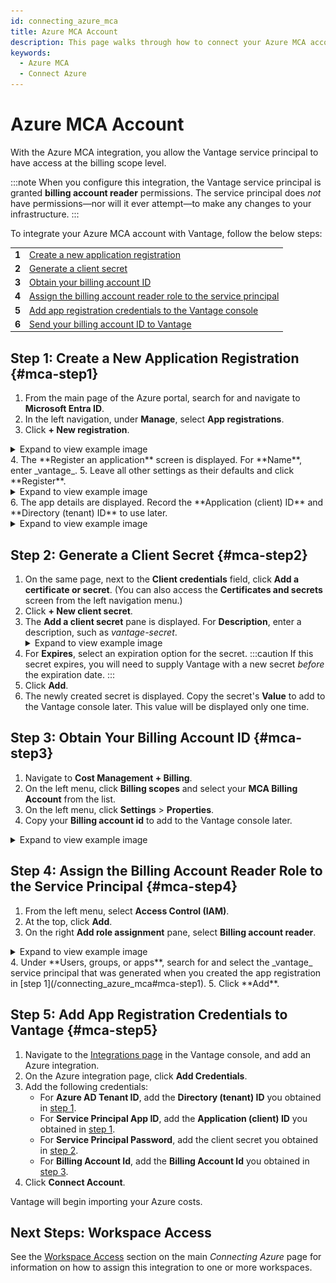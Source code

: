 ```yaml
---
id: connecting_azure_mca
title: Azure MCA Account
description: This page walks through how to connect your Azure MCA account to Vantage.
keywords:
  - Azure MCA
  - Connect Azure
---
```


# Azure MCA Account

With the Azure MCA integration, you allow the Vantage service principal to have access at the billing scope level.

:::note
When you configure this integration, the Vantage service principal is granted **billing account reader** permissions. The service principal does _not_ have permissions—nor will it ever attempt—to make any changes to your infrastructure.
:::

To integrate your Azure MCA account with Vantage, follow the below steps:

<table>
  <tr><td><b>1</b></td><td><a href="/connecting_azure_mca#mca-step1">Create a new application registration</a></td></tr>
  <tr><td><b>2</b></td><td><a href="/connecting_azure_mca#mca-step2">Generate a client secret</a></td></tr>
  <tr><td><b>3</b></td><td><a href="/connecting_azure_mca#mca-step3">Obtain your billing account ID</a></td></tr>
  <tr><td><b>4</b></td><td><a href="/connecting_azure_mca#mca-step4">Assign the billing account reader role to the service principal</a></td></tr>
  <tr><td><b>5</b></td><td><a href="/connecting_azure_mca#mca-step5">Add app registration credentials to the Vantage console</a></td></tr>
  <tr><td><b>6</b></td><td><a href="/connecting_azure_mca#mca-step6">Send your billing account ID to Vantage</a></td></tr>
</table>

## Step 1: Create a New Application Registration {#mca-step1}

1.  From the main page of the Azure portal, search for and navigate to **Microsoft Entra ID**.
2.  In the left navigation, under **Manage**, select **App registrations**.
3.  Click **+ New registration**.
<details><summary>Expand to view example image</summary>
 <div>
 <img alt="Azure portal with App Registration menu option selected" width="100%" src="/img/connect-azure/azure-new-app-registration.png"/> </div>
 </details>
4.  The **Register an application** screen is displayed. For **Name**, enter _vantage_.
5.  Leave all other settings as their defaults and click **Register**.
<details><summary>Expand to view example image</summary>
<div>
<img alt="Azure portal the Register an application screen and vantage entered as app name" width="100%" src="/img/connect-azure/azure-register-app.png"/> </div>
</details>
6.  The app details are displayed. Record the **Application (client) ID** and **Directory (tenant) ID** to use later.
<details><summary>Expand to view example image</summary>
<div>
<img alt="Azure portal with the client ID and tenant ID displayed and highlighted" width="100%" src="/img/connect-azure/azure-app-ids.png"/> </div>
</details>

## Step 2: Generate a Client Secret {#mca-step2}

1. On the same page, next to the **Client credentials** field, click **Add a certificate or secret**. (You can also access the **Certificates and secrets** screen from the left navigation menu.)
2. Click **+ New client secret**.
3. The **Add a client secret** pane is displayed. For **Description**, enter a description, such as _vantage-secret_.
   <details><summary>Expand to view example image</summary>
   <div>
   <img alt="Azure portal with the Azure client secret window open and a new secreted created called vantage-secret" width="100%" src="/img/connect-azure/azure-client-secret.png"/> </div>
   </details>
4. For **Expires**, select an expiration option for the secret.
   :::caution
   If this secret expires, you will need to supply Vantage with a new secret _before_ the expiration date.
   :::
5. Click **Add**.
6. The newly created secret is displayed. Copy the secret's **Value** to add to the Vantage console later. This value will be displayed only one time.

## Step 3: Obtain Your Billing Account ID {#mca-step3}

1. Navigate to **Cost Management + Billing**.
2. On the left menu, click **Billing scopes** and select your **MCA Billing Account** from the list.
3. On the left menu, click **Settings** > **Properties**.
4. Copy your **Billing account id** to add to the Vantage console later.
<details><summary>Expand to view example image</summary>
<div>
<img alt="Azure portal with the billing account id highlighted" width="100%" src="/img/connect-azure/azure-billing-id.png"/> </div>
<i>Source: Microsoft</i>
</details>

## Step 4: Assign the Billing Account Reader Role to the Service Principal {#mca-step4}

1. From the left menu, select **Access Control (IAM)**.
2. At the top, click **Add**.
3. On the right **Add role assignment** pane, select **Billing account reader**.
<details><summary>Expand to view example image</summary>
<div>
<img alt="Adding the billing account reader role for the service principal" width="100%" src="/img/connect-azure/azure-billing-account-reader.png"/> </div>
</details>
4. Under **Users, groups, or apps**, search for and select the _vantage_ service principal that was generated when you created the app registration in [step 1](/connecting_azure_mca#mca-step1).
5. Click **Add**.

## Step 5: Add App Registration Credentials to Vantage {#mca-step5}

1. Navigate to the [Integrations page](https://console.vantage.sh/settings/integrations) in the Vantage console, and add an Azure integration.
2. On the Azure integration page, click **Add Credentials**.
3. Add the following credentials:
   - For **Azure AD Tenant ID**, add the **Directory (tenant) ID** you obtained in [step 1](/connecting_azure_mca#mca-step1).
   - For **Service Principal App ID**, add the **Application (client) ID** you obtained in [step 1](/connecting_azure_mca#mca-step1).
   - For **Service Principal Password**, add the client secret you obtained in [step 2](/connecting_azure_mca#mca-step2).
   - For **Billing Account Id**, add the **Billing Account Id** you obtained in [step 3](/connecting_azure_ea#mca-step3).
4. Click **Connect Account**.

Vantage will begin importing your Azure costs.

## Next Steps: Workspace Access

See the [Workspace Access](/connecting_azure#workspace-access) section on the main _Connecting Azure_ page for information on how to assign this integration to one or more workspaces.